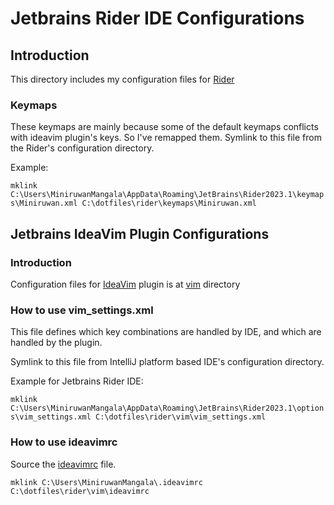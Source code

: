 # Jetbrains Rider IDE Configurations
## Introduction
This directory includes my configuration files for [Rider](https://www.jetbrains.com/rider/)

### Keymaps
These keymaps are mainly because some of the default keymaps conflicts with ideavim plugin's keys. So I've remapped them.
Symlink to this file from the Rider's configuration directory.

Example:

```mklink C:\Users\MiniruwanMangala\AppData\Roaming\JetBrains\Rider2023.1\keymaps\Miniruwan.xml C:\dotfiles\rider\keymaps\Miniruwan.xml```

## Jetbrains IdeaVim Plugin Configurations
### Introduction
Configuration files for [IdeaVim](https://plugins.jetbrains.com/plugin/164-ideavim) plugin is at [vim](./vim) directory

### How to use vim_settings.xml
This file defines which key combinations are handled by IDE, and which are handled by the plugin.

Symlink to this file from IntelliJ platform based IDE's configuration directory.

Example for Jetbrains Rider IDE:

```mklink C:\Users\MiniruwanMangala\AppData\Roaming\JetBrains\Rider2023.1\options\vim_settings.xml C:\dotfiles\rider\vim\vim_settings.xml```

### How to use ideavimrc
Source the [ideavimrc](./vim/ideavimrc) file.

```mklink C:\Users\MiniruwanMangala\.ideavimrc C:\dotfiles\rider\vim\ideavimrc```